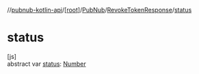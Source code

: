 //[pubnub-kotlin-api](../../../../index.md)/[[root]](../../index.md)/[PubNub](../index.md)/[RevokeTokenResponse](index.md)/[status](status.md)

# status

[js]\
abstract var [status](status.md): [Number](https://kotlinlang.org/api/core/kotlin-stdlib/kotlin/-number/index.html)
